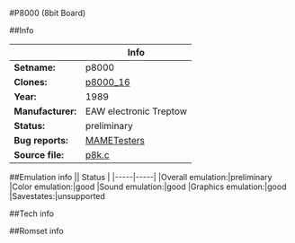 #P8000 (8bit Board)

##Info

||Info|
|-----|-----|
|**Setname:**|p8000
|**Clones:**|[p8000_16](p8000_16.md)
|**Year:**|1989
|**Manufacturer:**|EAW electronic Treptow
|**Status:**|preliminary
|**Bug reports:**|[MAMETesters](http://mametesters.org/view_all_set.php?type=1&temporary=y&search=p8k.c)
|**Source file:**|[p8k.c](https://github.com/mamedev/mame/blob/master/src/mess/drivers/p8k.c)

##Emulation info
|| Status |
|-----|-----|
|Overall emulation:|preliminary
|Color emulation:|good
|Sound emulation:|good
|Graphics emulation:|good
|Savestates:|unsupported

##Tech info

##Romset info

<!--- START OF EDITED COMMENT DO NOT TOUCH TEXT ABOVE-->
